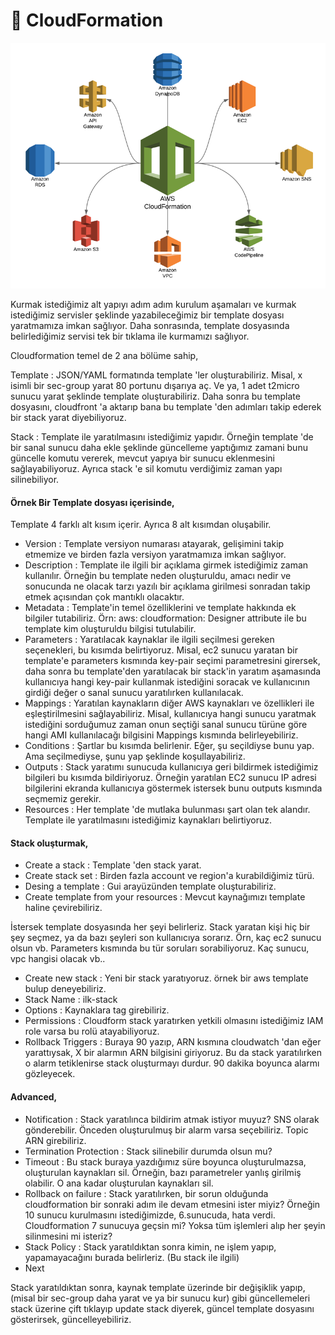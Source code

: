 # 📃 CloudFormation

![](../.gitbook/assets/aws-cloudformation-index.png)

Kurmak istediğimiz alt yapıyı adım adım kurulum aşamaları ve kurmak istediğimiz servisler şeklinde yazabileceğimiz bir template dosyası yaratmamıza imkan sağlıyor. Daha sonrasında, template dosyasında belirlediğimiz servisi tek bir tıklama ile kurmamızı sağlıyor.

Cloudformation temel de 2 ana bölüme sahip,

Template : JSON/YAML formatında template 'ler oluşturabiliriz. Misal, x isimli bir sec-group yarat 80 portunu dışarıya aç. Ve ya, 1 adet t2micro sunucu yarat şeklinde template oluşturabiliriz. Daha sonra bu template dosyasını, cloudfront 'a aktarıp bana bu template 'den adımları takip ederek bir stack yarat diyebiliyoruz.

Stack : Template ile yaratılmasını istediğimiz yapıdır. Örneğin template 'de bir sanal sunucu daha ekle şeklinde güncelleme yaptığımız zamani bunu güncelle komutu vererek, mevcut yapıya bir sunucu eklenmesini sağlayabiliyoruz. Ayrıca stack 'e sil komutu verdiğimiz zaman yapı silinebiliyor.

#### Örnek Bir Template dosyası içerisinde,

Template 4 farklı alt kısım içerir. Ayrıca 8 alt kısımdan oluşabilir.

* Version : Template versiyon numarası atayarak, gelişimini takip etmemize ve birden fazla versiyon yaratmamıza imkan sağlıyor.
* Description : Template ile ilgili bir açıklama girmek istediğimiz zaman kullanılır. Örneğin bu template neden oluşturuldu, amacı nedir ve sonucunda ne olacak tarzı yazılı bir açıklama girilmesi sonradan takip etmek açısından çok mantıklı olacaktır.
* Metadata : Template'in temel özelliklerini ve template hakkında ek bilgiler tutabiliriz. Örn: aws: cloudformation:  Designer attribute ile bu template kim oluşturuldu bilgisi tutulabilir.
* Parameters : Yaratılacak kaynaklar ile ilgili seçilmesi gereken seçenekleri, bu kısımda belirtiyoruz. Misal, ec2 sunucu yaratan bir template'e parameters kısmında key-pair seçimi parametresini girersek, daha sonra bu template'den yaratılacak bir stack'in yaratım aşamasında kullanıcıya hangi key-pair kullanmak istediğini soracak ve kullanıcının girdiği değer o sanal sunucu yaratılırken kullanılacak.
* Mappings : Yaratılan kaynakların diğer AWS kaynakları ve özellikleri ile eşleştirilmesini sağlayabiliriz. Misal, kullanıcıya hangi sunucu yaratmak istediğini sorduğumuz zaman onun seçtiği sanal sunucu türüne göre hangi AMI kullanılacağı bilgisini Mappings kısmında belirleyebiliriz.
* Conditions : Şartlar bu kısımda belirlenir. Eğer, şu seçildiyse bunu yap. Ama seçilmediyse, şunu yap şeklinde koşullayabiliriz.
* Outputs : Stack yaratımı sunucuda kullanıcıya geri bildirmek istediğimiz bilgileri bu kısımda bildiriyoruz. Örneğin yaratılan EC2 sunucu IP adresi bilgilerini ekranda kullanıcıya göstermek istersek bunu outputs kısmında seçmemiz gerekir.
* Resources : Her template 'de mutlaka bulunması şart olan tek alandır. Template ile yaratılmasını istediğimiz kaynakları belirtiyoruz.

#### Stack oluşturmak,

* Create a stack : Template 'den stack yarat.
* Create stack set : Birden fazla account ve region'a kurabildiğimiz türü.
* Desing a template : Gui arayüzünden template oluşturabiliriz.
* Create template from your resources : Mevcut kaynağımızı template haline çevirebiliriz.

İstersek template dosyasında her şeyi belirleriz. Stack yaratan kişi hiç bir şey seçmez, ya da bazı şeyleri son kullanıcıya sorarız. Örn, kaç ec2 sunucu olsun vb. Parameters kısmında bu tür soruları sorabiliyoruz. Kaç sunucu, vpc hangisi olacak vb..

* Create new stack : Yeni bir stack yaratıyoruz. örnek bir aws template bulup deneyebiliriz.
* Stack Name : ilk-stack
* Options : Kaynaklara tag girebiliriz.
* Permissions : Cloudform stack yaratırken yetkili olmasını istediğimiz IAM role varsa bu rolü atayabiliyoruz.&#x20;
* Rollback Triggers : Buraya 90 yazıp, ARN kısmına cloudwatch 'dan eğer yarattıysak, X bir alarmın ARN bilgisini giriyoruz. Bu da stack yaratılırken o alarm tetiklenirse stack oluşturmayı durdur. 90 dakika boyunca alarmı gözleyecek.

#### Advanced,

* Notification : Stack yaratılınca bildirim atmak istiyor muyuz? SNS olarak gönderebilir. Önceden oluşturulmuş bir alarm varsa seçebiliriz. Topic ARN girebiliriz.
* Termination Protection : Stack silinebilir durumda olsun mu?
* Timeout : Bu stack buraya yazdığımız süre boyunca oluşturulmazsa, oluşturulan kaynakları sil. Örneğin, bazı parametreler yanlış girilmiş olabilir. O ana kadar oluşturulan kaynakları sil.
* Rollback on failure : Stack yaratılırken, bir sorun olduğunda cloudformation bir sonraki adım ile devam etmesini ister miyiz? Örneğin 10 sunucu kurulmasını istediğimizde, 6.sunucuda, hata verdi. Cloudformation 7 sunucuya geçsin mi? Yoksa tüm işlemleri alıp her şeyin silinmesini mi isteriz?&#x20;
* Stack Policy : Stack yaratıldıktan sonra kimin, ne işlem yapıp, yapamayacağını burada belirleriz. (Bu stack ile ilgili)
* Next

Stack yaratıldıktan sonra, kaynak template üzerinde bir değişiklik yapıp, (misal bir sec-group daha yarat ve ya bir sunucu kur) gibi güncellemeleri stack üzerine çift tıklayıp update stack diyerek, güncel template dosyasını gösterirsek, güncelleyebiliriz.
